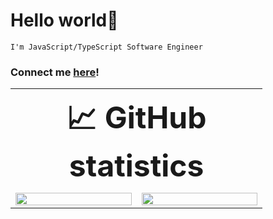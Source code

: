 # Hello world👋

`I'm JavaScript/TypeScript Software Engineer`

### Connect me [here](./connection.md)!

<table style="width: 80%">
<th colspan="2" style="font-size: 48px">
    📈 GitHub statistics
</th>
<tr>
<td>
    <img
        width="100%"
        src="https://github-readme-stats.vercel.app/api/top-langs/?username=JUSSIAR&count_private=true&langs_count=8&hide=html&layout=compact&hide_title=true&theme=chartreuse-dark"
    >
</td>
<td>
    <img
        width="100%"
        src="https://github-readme-stats.vercel.app/api?username=JUSSIAR&count_private=true&hide=html&show_icons=true&hide_title=true&theme=chartreuse-dark"
    >
</td>
</tr>
</table>
